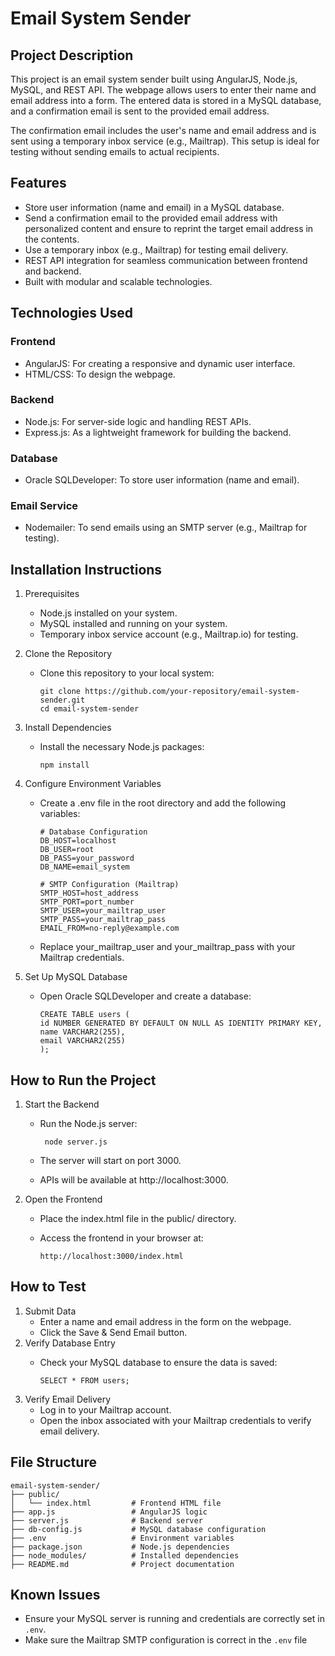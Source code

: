 # Email System Sender
## Project Description
This project is an email system sender built using AngularJS, Node.js, MySQL, and REST API. The webpage allows users to enter their name and email address into a form. The entered data is stored in a MySQL database, and a confirmation email is sent to the provided email address.

The confirmation email includes the user's name and email address and is sent using a temporary inbox service (e.g., Mailtrap). This setup is ideal for testing without sending emails to actual recipients.

## Features
- Store user information (name and email) in a MySQL database.
- Send a confirmation email to the provided email address with personalized content and ensure to reprint the target email address in the contents.
- Use a temporary inbox (e.g., Mailtrap) for testing email delivery.
- REST API integration for seamless communication between frontend and backend.
- Built with modular and scalable technologies.

## Technologies Used
### Frontend
- AngularJS: For creating a responsive and dynamic user interface.
- HTML/CSS: To design the webpage.
### Backend
- Node.js: For server-side logic and handling REST APIs.
- Express.js: As a lightweight framework for building the backend.
### Database
- Oracle SQLDeveloper: To store user information (name and email).
### Email Service
- Nodemailer: To send emails using an SMTP server (e.g., Mailtrap for testing).

## Installation Instructions
1) Prerequisites
    - Node.js installed on your system.
    - MySQL installed and running on your system.
    - Temporary inbox service account (e.g., Mailtrap.io) for testing.
2) Clone the Repository
    - Clone this repository to your local system:

          git clone https://github.com/your-repository/email-system-sender.git
          cd email-system-sender
3) Install Dependencies
    - Install the necessary Node.js packages:

          npm install
4) Configure Environment Variables
    - Create a .env file in the root directory and add the following variables:

          # Database Configuration
          DB_HOST=localhost
          DB_USER=root
          DB_PASS=your_password
          DB_NAME=email_system
          
          # SMTP Configuration (Mailtrap)
          SMTP_HOST=host_address
          SMTP_PORT=port_number
          SMTP_USER=your_mailtrap_user
          SMTP_PASS=your_mailtrap_pass
          EMAIL_FROM=no-reply@example.com
    - Replace your_mailtrap_user and your_mailtrap_pass with your Mailtrap credentials.

5) Set Up MySQL Database
    - Open Oracle SQLDeveloper and create a database:

          CREATE TABLE users (
          id NUMBER GENERATED BY DEFAULT ON NULL AS IDENTITY PRIMARY KEY,
          name VARCHAR2(255),
          email VARCHAR2(255)
          );

## How to Run the Project
1) Start the Backend
    - Run the Node.js server:

           node server.js
    - The server will start on port 3000.
    - APIs will be available at http://localhost:3000.
2) Open the Frontend
    - Place the index.html file in the public/ directory.
    - Access the frontend in your browser at:

          http://localhost:3000/index.html

## How to Test
1) Submit Data
    - Enter a name and email address in the form on the webpage.
    - Click the Save & Send Email button.
2) Verify Database Entry
    - Check your MySQL database to ensure the data is saved:

          SELECT * FROM users;
3) Verify Email Delivery
    - Log in to your Mailtrap account.
    - Open the inbox associated with your Mailtrap credentials to verify email delivery.

## File Structure
    email-system-sender/
    ├── public/
    │   └── index.html         # Frontend HTML file
    ├── app.js                 # AngularJS logic
    ├── server.js              # Backend server
    ├── db-config.js           # MySQL database configuration
    ├── .env                   # Environment variables
    ├── package.json           # Node.js dependencies
    ├── node_modules/          # Installed dependencies
    ├── README.md              # Project documentation

## Known Issues
  - Ensure your MySQL server is running and credentials are correctly set in `.env`.
  - Make sure the Mailtrap SMTP configuration is correct in the `.env` file
